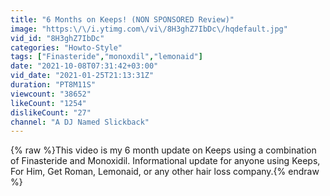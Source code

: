 ```yaml
---
title: "6 Months on Keeps! (NON SPONSORED Review)"
image: "https:\/\/i.ytimg.com\/vi\/8H3ghZ7IbDc\/hqdefault.jpg"
vid_id: "8H3ghZ7IbDc"
categories: "Howto-Style"
tags: ["Finasteride","monoxdil","lemonaid"]
date: "2021-10-08T07:31:42+03:00"
vid_date: "2021-01-25T21:13:31Z"
duration: "PT8M11S"
viewcount: "38652"
likeCount: "1254"
dislikeCount: "27"
channel: "A DJ Named Slickback"
---
```

{% raw %}This video is my 6 month update on Keeps using a combination of Finasteride and Monoxidil.  Informational update for anyone using Keeps, For Him, Get Roman, Lemonaid, or any other hair loss company.{% endraw %}
